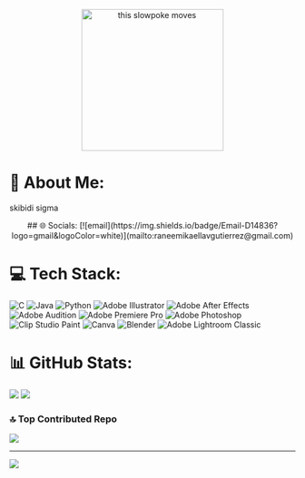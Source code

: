 <p align = center>
<img src="https://cdn.glitch.com/0e4d1ff3-5897-47c5-9711-d026c01539b8%2Fbddfd6e4434f42662b009295c9bab86e.gif?v=1573157191712" alt="this slowpoke moves"  width="250" alt="404 image"/>
</p>

# 💫 About Me:
skibidi sigma

<p align = center>
## 🌐 Socials:
  [![email](https://img.shields.io/badge/Email-D14836?logo=gmail&logoColor=white)](mailto:raneemikaellavgutierrez@gmail.com)
</p>


# 💻 Tech Stack:
![C](https://img.shields.io/badge/c-%2300599C.svg?style=for-the-badge&logo=c&logoColor=white) ![Java](https://img.shields.io/badge/java-%23ED8B00.svg?style=for-the-badge&logo=openjdk&logoColor=white) ![Python](https://img.shields.io/badge/python-3670A0?style=for-the-badge&logo=python&logoColor=ffdd54) ![Adobe Illustrator](https://img.shields.io/badge/adobe%20illustrator-%23FF9A00.svg?style=for-the-badge&logo=adobe%20illustrator&logoColor=white) ![Adobe After Effects](https://img.shields.io/badge/Adobe%20After%20Effects-9999FF.svg?style=for-the-badge&logo=Adobe%20After%20Effects&logoColor=white) ![Adobe Audition](https://img.shields.io/badge/Adobe%20Audition-9999FF.svg?style=for-the-badge&logo=Adobe%20Audition&logoColor=white) ![Adobe Premiere Pro](https://img.shields.io/badge/Adobe%20Premiere%20Pro-9999FF.svg?style=for-the-badge&logo=Adobe%20Premiere%20Pro&logoColor=white) ![Adobe Photoshop](https://img.shields.io/badge/adobe%20photoshop-%2331A8FF.svg?style=for-the-badge&logo=adobe%20photoshop&logoColor=white) ![Clip Studio Paint](https://img.shields.io/badge/ClipStudioPaint-%23CFD3D3.svg?style=for-the-badge&logo=ClipStudioPaint&logoColor=white) ![Canva](https://img.shields.io/badge/Canva-%2300C4CC.svg?style=for-the-badge&logo=Canva&logoColor=white) ![Blender](https://img.shields.io/badge/blender-%23F5792A.svg?style=for-the-badge&logo=blender&logoColor=white) ![Adobe Lightroom Classic](https://img.shields.io/badge/Adobe%20Lightroom%20Classic-31A8FF.svg?style=for-the-badge&logo=Adobe%20Lightroom%20Classic&logoColor=white)


# 📊 GitHub Stats:
  ![](https://github-readme-stats.vercel.app/api?username=seavens3nt&theme=rose&hide_border=false&include_all_commits=true&count_private=true)
  ![](https://nirzak-streak-stats.vercel.app/?user=seavens3nt&theme=rose&hide_border=false)


### 🔝 Top Contributed Repo
![](https://github-contributor-stats.vercel.app/api?username=seavens3nt&limit=5&theme=rose&combine_all_yearly_contributions=true)

---
[![](https://visitcount.itsvg.in/api?id=seavens3nt&icon=9&color=10)](https://visitcount.itsvg.in)
